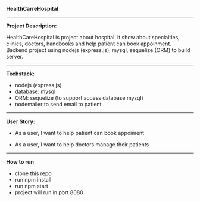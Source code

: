 **HealthCarreHospital**

---

**Project Description:**

HealthCareHospital is project about hospital. it show about specialties, clinics, doctors, handbooks and help patient can book appoinment.
Backend project using nodejs (express.js), mysql, sequelize (ORM) to build server.

---

**Techstack:**

- nodejs (express.js)
- database: mysql
- ORM: sequelize (to support access database mysql)
- nodemailer to send email to patient

---

**User Story:**

- As a user, I want to help patient can book appoiment

- As a user, I want to help doctors manage their patients

---

**How to run**

- clone this repo
- run npm install
- run npm start
- project will run in port 8080
